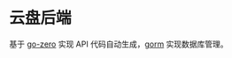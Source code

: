# 云盘后端

基于 [go-zero](https://github.com/zeromicro/go-zero) 实现 API 代码自动生成，[gorm](https://github.com/go-gorm/gorm)
实现数据库管理。